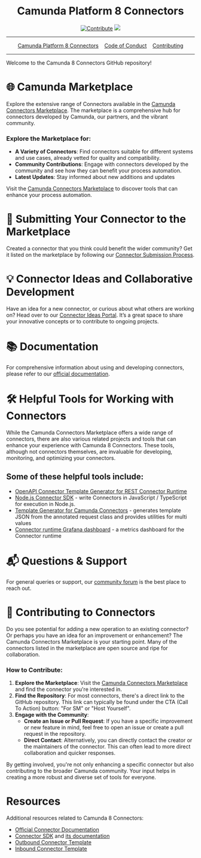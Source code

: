<div align="center">
<h1>Camunda Platform 8 Connectors</h1>

[![Contribute](https://img.shields.io/badge/contribute-project-blue.svg)](https://github.com/camunda-community-hub/camunda-8-connectors/pulls) [![](https://img.shields.io/badge/Compatible%20with-Camunda%20Platform%208-0072Ce)](https://docs.camunda.io/)
  
<hr />
<a href="https://docs.camunda.io/docs/components/integration-framework/introduction-to-connectors/">Camunda Platform 8 Connectors</a>&nbsp;&nbsp;&nbsp;
<a href="https://camunda.com/events/code-conduct/">Code of Conduct</a>&nbsp;&nbsp;&nbsp;
<a href="https://github.com/camunda-community-hub/community/blob/main/CONTRIBUTING.MD">Contributing</a>
<hr />
</div>

Welcome to the Camunda 8 Connectors GitHub repository! 

# 🌐 Camunda Marketplace

Explore the extensive range of Connectors available in the [Camunda Connectors Marketplace](https://marketplace.camunda.com/en-US/home). The marketplace is a comprehensive hub for connectors developed by Camunda, our partners, and the vibrant community.

### Explore the Marketplace for:

- **A Variety of Connectors**: Find connectors suitable for different systems and use cases, already vetted for quality and compatibility.
- **Community Contributions**: Engage with connectors developed by the community and see how they can benefit your process automation.
- **Latest Updates**: Stay informed about new additions and updates

Visit the [Camunda Connectors Marketplace](https://marketplace.camunda.com/en-US/home) to discover tools that can enhance your process automation.

# 🚀 Submitting Your Connector to the Marketplace

Created a connector that you think could benefit the wider community? Get it listed on the marketplace by following our [Connector Submission Process](https://marketplace.camunda.com/en-US/pages/submitConnector).

# 💡 Connector Ideas and Collaborative Development

Have an idea for a new connector, or curious about what others are working on? Head over to our [Connector Ideas Portal](https://marketplace.camunda.com/en-US/pages/connectorsIdeaPortal). It’s a great space to share your innovative concepts or to contribute to ongoing projects.
# 📚 Documentation

For comprehensive information about using and developing connectors, please refer to our [official documentation](#).

# 🛠 Helpful Tools for Working with Connectors

While the Camunda Connectors Marketplace offers a wide range of connectors, there are also various related projects and tools that can enhance your experience with Camunda 8 Connectors. These tools, although not connectors themselves, are invaluable for developing, monitoring, and optimizing your connectors.

## Some of these helpful tools include:

* [OpenAPI Connector Template Generator for REST Connector Runtime](https://github.com/camunda-community-hub/openapi-connector-template-generator)
* [Node.js Connector SDK](https://github.com/camunda-community-hub/connector-sdk-nodejs) - write Connectors in JavaScript / TypeScript for execution in Node.js.
* [Template Generator for Camunda Connectors](https://github.com/brix-ag/camunda-connector-utils) - generates template JSON from the annotated request class and provides utilities for multi values
* [Connector runtime Grafana dashboard](https://github.com/camunda-community-hub/connectors-grafana-dashboard) - a metrics dashboard for the Connector runtime

# 📬 Questions & Support

For general queries or support, our [community forum](https://forum.camunda.io/) is the best place to reach out.


# 🤝 Contributing to Connectors

Do you see potential for adding a new operation to an existing connector? Or perhaps you have an idea for an improvement or enhancement? The Camunda Connectors Marketplace is your starting point. Many of the connectors listed in the marketplace are open source and ripe for collaboration.

### How to Contribute:

1. **Explore the Marketplace**: Visit the [Camunda Connectors Marketplace](https://marketplace.camunda.com/en-US/home) and find the connector you're interested in.
2. **Find the Repository**: For most connectors, there's a direct link to the GitHub repository. This link can typically be found under the CTA (Call To Action) button: "For SM" or "Host Yourself".
3. **Engage with the Community**:
    - **Create an Issue or Pull Request**: If you have a specific improvement or new feature in mind, feel free to open an issue or create a pull request in the repository.
    - **Direct Contact**: Alternatively, you can directly contact the creator or the maintainers of the connector. This can often lead to more direct collaboration and quicker responses.

By getting involved, you're not only enhancing a specific connector but also contributing to the broader Camunda community. Your input helps in creating a more robust and diverse set of tools for everyone.


# Resources

Additional resources related to Camunda 8 Connectors:

* [Official Connector Documentation](https://docs.camunda.io/docs/components/integration-framework/introduction-to-connectors/)
* [Connector SDK](https://github.com/camunda/connectors/tree/main/connector-sdk) and [its documentation](https://docs.camunda.io/docs/components/integration-framework/connectors/custom-built-connectors/connector-sdk/)
* [Outbound Connector Template](https://github.com/camunda/connector-template-outbound)
* [Inbound Connector Template](https://github.com/camunda/connector-template-inbound)

[apache 2.0]: https://www.apache.org/licenses/LICENSE-2.0
[camunda platform self-managed free edition]: https://camunda.com/legal/terms/cloud-terms-and-conditions/camunda-cloud-self-managed-free-edition-terms/
